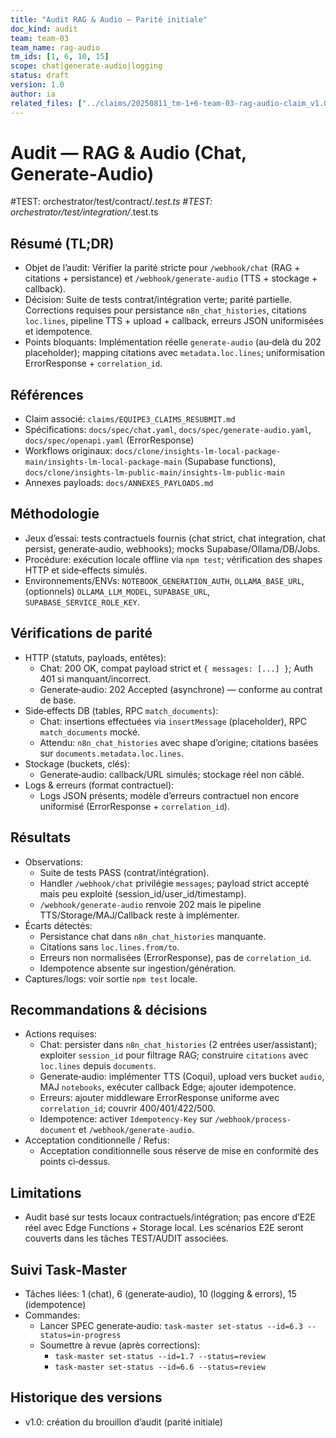 ```yaml
---
title: "Audit RAG & Audio — Parité initiale"
doc_kind: audit
team: team-03
team_name: rag-audio
tm_ids: [1, 6, 10, 15]
scope: chat|generate-audio|logging
status: draft
version: 1.0
author: ia
related_files: ["../claims/20250811_tm-1+6-team-03-rag-audio-claim_v1.0.md"]
---
```


# Audit — RAG & Audio (Chat, Generate‑Audio)

#TEST: orchestrator/test/contract/*.test.ts
#TEST: orchestrator/test/integration/*.test.ts

## Résumé (TL;DR)

- Objet de l’audit: Vérifier la parité stricte pour `/webhook/chat` (RAG + citations + persistance) et `/webhook/generate-audio` (TTS + stockage + callback).
- Décision: Suite de tests contrat/intégration verte; parité partielle. Corrections requises pour persistance `n8n_chat_histories`, citations `loc.lines`, pipeline TTS + upload + callback, erreurs JSON uniformisées et idempotence.
- Points bloquants: Implémentation réelle `generate-audio` (au‑delà du 202 placeholder); mapping citations avec `metadata.loc.lines`; uniformisation ErrorResponse + `correlation_id`.

## Références

- Claim associé: `claims/EQUIPE3_CLAIMS_RESUBMIT.md`
- Spécifications: `docs/spec/chat.yaml`, `docs/spec/generate-audio.yaml`, `docs/spec/openapi.yaml` (ErrorResponse)
- Workflows originaux: `docs/clone/insights-lm-local-package-main/insights-lm-local-package-main` (Supabase functions), `docs/clone/insights-lm-public-main/insights-lm-public-main`
- Annexes payloads: `docs/ANNEXES_PAYLOADS.md`

## Méthodologie

- Jeux d’essai: tests contractuels fournis (chat strict, chat integration, chat persist, generate‑audio, webhooks); mocks Supabase/Ollama/DB/Jobs.
- Procédure: exécution locale offline via `npm test`; vérification des shapes HTTP et side‑effects simulés.
- Environnements/ENVs: `NOTEBOOK_GENERATION_AUTH`, `OLLAMA_BASE_URL`, (optionnels) `OLLAMA_LLM_MODEL`, `SUPABASE_URL`, `SUPABASE_SERVICE_ROLE_KEY`.

## Vérifications de parité

- HTTP (statuts, payloads, entêtes):
  - Chat: 200 OK, compat payload strict et `{ messages: [...] }`; Auth 401 si manquant/incorrect.
  - Generate‑audio: 202 Accepted (asynchrone) — conforme au contrat de base.
- Side‑effects DB (tables, RPC `match_documents`):
  - Chat: insertions effectuées via `insertMessage` (placeholder), RPC `match_documents` mocké.
  - Attendu: `n8n_chat_histories` avec shape d’origine; citations basées sur `documents.metadata.loc.lines`.
- Stockage (buckets, clés):
  - Generate‑audio: callback/URL simulés; stockage réel non câblé.
- Logs & erreurs (format contractuel):
  - Logs JSON présents; modèle d’erreurs contractuel non encore uniformisé (ErrorResponse + `correlation_id`).

## Résultats

- Observations:
  - Suite de tests PASS (contrat/intégration).
  - Handler `/webhook/chat` privilégie `messages`; payload strict accepté mais peu exploité (session_id/user_id/timestamp).
  - `/webhook/generate-audio` renvoie 202 mais le pipeline TTS/Storage/MAJ/Callback reste à implémenter.
- Écarts détectés:
  - Persistance chat dans `n8n_chat_histories` manquante.
  - Citations sans `loc.lines.from/to`.
  - Erreurs non normalisées (ErrorResponse), pas de `correlation_id`.
  - Idempotence absente sur ingestion/génération.
- Captures/logs: voir sortie `npm test` locale.

## Recommandations & décisions

- Actions requises:
  - Chat: persister dans `n8n_chat_histories` (2 entrées user/assistant); exploiter `session_id` pour filtrage RAG; construire `citations` avec `loc.lines` depuis `documents`.
  - Generate‑audio: implémenter TTS (Coqui), upload vers bucket `audio`, MAJ `notebooks`, exécuter callback Edge; ajouter idempotence.
  - Erreurs: ajouter middleware ErrorResponse uniforme avec `correlation_id`; couvrir 400/401/422/500.
  - Idempotence: activer `Idempotency-Key` sur `/webhook/process-document` et `/webhook/generate-audio`.
- Acceptation conditionnelle / Refus:
  - Acceptation conditionnelle sous réserve de mise en conformité des points ci‑dessus.

## Limitations

- Audit basé sur tests locaux contractuels/intégration; pas encore d’E2E réel avec Edge Functions + Storage local. Les scénarios E2E seront couverts dans les tâches TEST/AUDIT associées.

## Suivi Task‑Master

- Tâches liées: 1 (chat), 6 (generate‑audio), 10 (logging & errors), 15 (idempotence)
- Commandes:
  - Lancer SPEC generate‑audio: `task-master set-status --id=6.3 --status=in-progress`
  - Soumettre à revue (après corrections):
    - `task-master set-status --id=1.7 --status=review`
    - `task-master set-status --id=6.6 --status=review`

## Historique des versions

- v1.0: création du brouillon d’audit (parité initiale)
